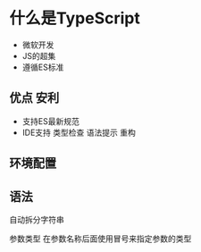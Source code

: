 # 什么是TypeScript

* 微软开发
* JS的超集
* 遵循ES标准

## 优点 安利

* 支持ES最新规范
* IDE支持 类型检查 语法提示 重构



## 环境配置

## 语法

自动拆分字符串

参数类型 在参数名称后面使用冒号来指定参数的类型